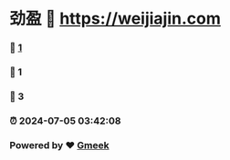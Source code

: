 # 劲盈 :link: https://weijiajin.com 
### :page_facing_up: [1](https://weijiajin.com/tag.html) 
### :speech_balloon: 1 
### :hibiscus: 3 
### :alarm_clock: 2024-07-05 03:42:08 
### Powered by :heart: [Gmeek](https://github.com/Meekdai/Gmeek)
